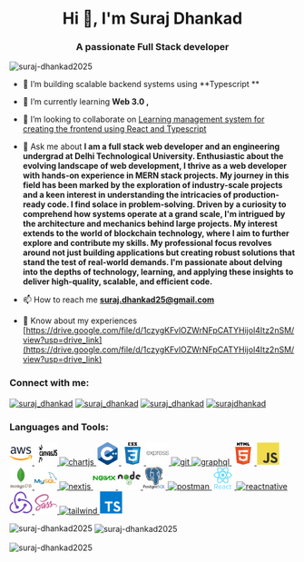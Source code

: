 <h1 align="center">Hi 👋, I'm Suraj Dhankad</h1>
<h3 align="center">A passionate Full Stack developer </h3>

<p align="left"> <img src="https://komarev.com/ghpvc/?username=suraj-dhankad2025&label=Profile%20views&color=0e75b6&style=flat" alt="suraj-dhankad2025" /> </p>

- 🔭 I’m building scalable backend systems using **Typescript **

- 🌱 I’m currently learning **Web 3.0 ,**

- 👯 I’m looking to collaborate on [Learning management system for creating the frontend using React and Typescript](https://github.com/Suraj-Dhankad2025/Learning-Management-System)

- 💬 Ask me about **I am a full stack web developer and an engineering undergrad at Delhi Technological University. Enthusiastic about the evolving landscape of web development, I thrive as a web developer with hands-on experience in MERN stack projects. My journey in this field has been marked by the exploration of industry-scale projects and a keen interest in understanding the intricacies of production-ready code. I find solace in problem-solving. Driven by a curiosity to comprehend how systems operate at a grand scale, I'm intrigued by the architecture and mechanics behind large projects. My interest extends to the world of blockchain technology, where I aim to further explore and contribute my skills. My professional focus revolves around not just building applications but creating robust solutions that stand the test of real-world demands. I'm passionate about delving into the depths of technology, learning, and applying these insights to deliver high-quality, scalable, and efficient code.**

- 📫 How to reach me **suraj.dhankad25@gmail.com**

- 📄 Know about my experiences [https://drive.google.com/file/d/1czygKFvlOZWrNFpCATYHijol4Itz2nSM/view?usp=drive_link](https://drive.google.com/file/d/1czygKFvlOZWrNFpCATYHijol4Itz2nSM/view?usp=drive_link)

<h3 align="left">Connect with me:</h3>
<p align="left">
<a href="https://twitter.com/suraj_dhankad" target="blank"><img align="center" src="https://raw.githubusercontent.com/rahuldkjain/github-profile-readme-generator/master/src/images/icons/Social/twitter.svg" alt="suraj_dhankad" height="30" width="40" /></a>
<a href="https://instagram.com/suraj_dhankad" target="blank"><img align="center" src="https://raw.githubusercontent.com/rahuldkjain/github-profile-readme-generator/master/src/images/icons/Social/instagram.svg" alt="suraj_dhankad" height="30" width="40" /></a>
<a href="https://www.leetcode.com/suraj_dhankad" target="blank"><img align="center" src="https://raw.githubusercontent.com/rahuldkjain/github-profile-readme-generator/master/src/images/icons/Social/leet-code.svg" alt="suraj_dhankad" height="30" width="40" /></a>
<a href="https://auth.geeksforgeeks.org/user/surajdhankad" target="blank"><img align="center" src="https://raw.githubusercontent.com/rahuldkjain/github-profile-readme-generator/master/src/images/icons/Social/geeks-for-geeks.svg" alt="surajdhankad" height="30" width="40" /></a>
</p>

<h3 align="left">Languages and Tools:</h3>
<p align="left"> <a href="https://aws.amazon.com" target="_blank" rel="noreferrer"> <img src="https://raw.githubusercontent.com/devicons/devicon/master/icons/amazonwebservices/amazonwebservices-original-wordmark.svg" alt="aws" width="40" height="40"/> </a> <a href="https://canvasjs.com" target="_blank" rel="noreferrer"> <img src="https://raw.githubusercontent.com/Hardik0307/Hardik0307/master/assets/canvasjs-charts.svg" alt="canvasjs" width="40" height="40"/> </a> <a href="https://www.chartjs.org" target="_blank" rel="noreferrer"> <img src="https://www.chartjs.org/media/logo-title.svg" alt="chartjs" width="40" height="40"/> </a> <a href="https://www.w3schools.com/cpp/" target="_blank" rel="noreferrer"> <img src="https://raw.githubusercontent.com/devicons/devicon/master/icons/cplusplus/cplusplus-original.svg" alt="cplusplus" width="40" height="40"/> </a> <a href="https://www.w3schools.com/css/" target="_blank" rel="noreferrer"> <img src="https://raw.githubusercontent.com/devicons/devicon/master/icons/css3/css3-original-wordmark.svg" alt="css3" width="40" height="40"/> </a> <a href="https://expressjs.com" target="_blank" rel="noreferrer"> <img src="https://raw.githubusercontent.com/devicons/devicon/master/icons/express/express-original-wordmark.svg" alt="express" width="40" height="40"/> </a> <a href="https://git-scm.com/" target="_blank" rel="noreferrer"> <img src="https://www.vectorlogo.zone/logos/git-scm/git-scm-icon.svg" alt="git" width="40" height="40"/> </a> <a href="https://graphql.org" target="_blank" rel="noreferrer"> <img src="https://www.vectorlogo.zone/logos/graphql/graphql-icon.svg" alt="graphql" width="40" height="40"/> </a> <a href="https://www.w3.org/html/" target="_blank" rel="noreferrer"> <img src="https://raw.githubusercontent.com/devicons/devicon/master/icons/html5/html5-original-wordmark.svg" alt="html5" width="40" height="40"/> </a> <a href="https://developer.mozilla.org/en-US/docs/Web/JavaScript" target="_blank" rel="noreferrer"> <img src="https://raw.githubusercontent.com/devicons/devicon/master/icons/javascript/javascript-original.svg" alt="javascript" width="40" height="40"/> </a> <a href="https://www.mongodb.com/" target="_blank" rel="noreferrer"> <img src="https://raw.githubusercontent.com/devicons/devicon/master/icons/mongodb/mongodb-original-wordmark.svg" alt="mongodb" width="40" height="40"/> </a> <a href="https://www.mysql.com/" target="_blank" rel="noreferrer"> <img src="https://raw.githubusercontent.com/devicons/devicon/master/icons/mysql/mysql-original-wordmark.svg" alt="mysql" width="40" height="40"/> </a> <a href="https://nextjs.org/" target="_blank" rel="noreferrer"> <img src="https://cdn.worldvectorlogo.com/logos/nextjs-2.svg" alt="nextjs" width="40" height="40"/> </a> <a href="https://www.nginx.com" target="_blank" rel="noreferrer"> <img src="https://raw.githubusercontent.com/devicons/devicon/master/icons/nginx/nginx-original.svg" alt="nginx" width="40" height="40"/> </a> <a href="https://nodejs.org" target="_blank" rel="noreferrer"> <img src="https://raw.githubusercontent.com/devicons/devicon/master/icons/nodejs/nodejs-original-wordmark.svg" alt="nodejs" width="40" height="40"/> </a> <a href="https://www.postgresql.org" target="_blank" rel="noreferrer"> <img src="https://raw.githubusercontent.com/devicons/devicon/master/icons/postgresql/postgresql-original-wordmark.svg" alt="postgresql" width="40" height="40"/> </a> <a href="https://postman.com" target="_blank" rel="noreferrer"> <img src="https://www.vectorlogo.zone/logos/getpostman/getpostman-icon.svg" alt="postman" width="40" height="40"/> </a> <a href="https://reactjs.org/" target="_blank" rel="noreferrer"> <img src="https://raw.githubusercontent.com/devicons/devicon/master/icons/react/react-original-wordmark.svg" alt="react" width="40" height="40"/> </a> <a href="https://reactnative.dev/" target="_blank" rel="noreferrer"> <img src="https://reactnative.dev/img/header_logo.svg" alt="reactnative" width="40" height="40"/> </a> <a href="https://redux.js.org" target="_blank" rel="noreferrer"> <img src="https://raw.githubusercontent.com/devicons/devicon/master/icons/redux/redux-original.svg" alt="redux" width="40" height="40"/> </a> <a href="https://sass-lang.com" target="_blank" rel="noreferrer"> <img src="https://raw.githubusercontent.com/devicons/devicon/master/icons/sass/sass-original.svg" alt="sass" width="40" height="40"/> </a> <a href="https://tailwindcss.com/" target="_blank" rel="noreferrer"> <img src="https://www.vectorlogo.zone/logos/tailwindcss/tailwindcss-icon.svg" alt="tailwind" width="40" height="40"/> </a> <a href="https://www.typescriptlang.org/" target="_blank" rel="noreferrer"> <img src="https://raw.githubusercontent.com/devicons/devicon/master/icons/typescript/typescript-original.svg" alt="typescript" width="40" height="40"/> </a> </p>

<p><img align="left" src="https://github-readme-stats.vercel.app/api/top-langs?username=suraj-dhankad2025&show_icons=true&locale=en&layout=compact" alt="suraj-dhankad2025" /></p>

<p>&nbsp;<img align="center" src="https://github-readme-stats.vercel.app/api?username=suraj-dhankad2025&show_icons=true&locale=en" alt="suraj-dhankad2025" /></p>

<p><img align="center" src="https://github-readme-streak-stats.herokuapp.com/?user=suraj-dhankad2025&" alt="suraj-dhankad2025" /></p>
